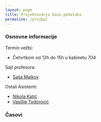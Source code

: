 ```yaml
---
layout: page
title: Projektovanje baza podataka
permalink: /projbp/
---
```


### Osnovne informacije

Termin vežbi:
- Četvrtkom od 12h do 15h u kabinetu 704

Sajt profesora:
- [Saša Malkov](http://poincare.matf.bg.ac.rs/~smalkov/)

Ostali Asistenti:
- [Nikola Katić](http://poincare.matf.bg.ac.rs/~nikola.katic/)
- [Vasilije Todorović](http://poincare.matf.bg.ac.rs/~vasilije.todorovic/)

### Časovi
